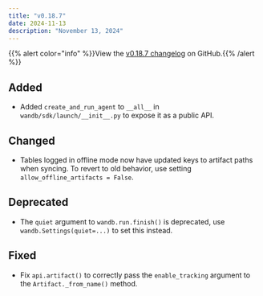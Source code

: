 ```yaml
---
title: "v0.18.7"
date: 2024-11-13
description: "November 13, 2024"
---
```


{{% alert color="info" %}}View the [v0.18.7 changelog](https://github.com/wandb/wandb/releases/tag/v0.18.7) on GitHub.{{% /alert %}}

## Added

- Added `create_and_run_agent` to `__all__` in `wandb/sdk/launch/__init__.py` to expose it as a public API. <!-- (@marijncv in https://github.com/wandb/wandb/pull/8621) -->

## Changed

- Tables logged in offline mode now have updated keys to artifact paths when syncing. To revert to old behavior, use setting `allow_offline_artifacts = False`. <!-- (@domphan-wandb in https://github.com/wandb/wandb/pull/8792) -->

## Deprecated

- The `quiet` argument to `wandb.run.finish()` is deprecated, use `wandb.Settings(quiet=...)` to set this instead. <!-- (@kptkin in https://github.com/wandb/wandb/pull/8794) -->

## Fixed

- Fix `api.artifact()` to correctly pass the `enable_tracking` argument to the `Artifact._from_name()` method. <!-- (@ibindlish in https://github.com/wandb/wandb/pull/8803) -->